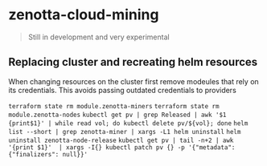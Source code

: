 # zenotta-cloud-mining

> Still in development and very experimental

## Replacing cluster and recreating helm resources

When changing resources on the cluster first remove modeules that rely on its credentials.
This avoids passing outdated credentials to providers

`terraform state rm module.zenotta-miners`
`terraform state rm module.zenotta-nodes`
`kubectl get pv | grep Released | awk '$1 {print$1}' | while read vol; do kubectl delete pv/${vol}; done`
`helm list --short | grep zenotta-miner | xargs -L1 helm uninstall`
`helm uninstall zenotta-node-release`
`kubectl get pv | tail -n+2 | awk '{print $1}'  | xargs -I{} kubectl patch pv {} -p '{"metadata":{"finalizers": null}}'`